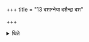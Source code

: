 +++
title = "13 दशाग्नेया दशैन्द्रा दश"

+++

<details><summary>थिते</summary>

दशाग्नेया दशैन्द्रा दश सौर्या वैश्वकर्मन आदित्यः पञ्चपात्र इति त्रयस्त्रिंशत् १३
</details>

